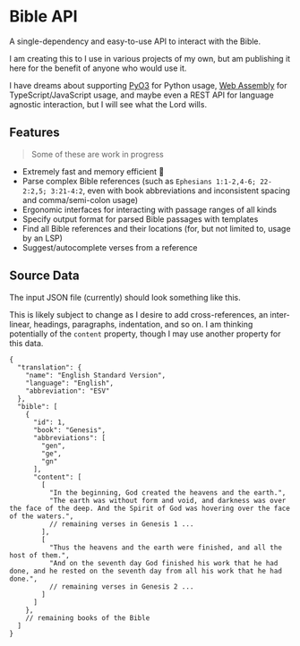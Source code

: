 # Bible API

A single-dependency and easy-to-use API to interact with the Bible.

I am creating this to I use in various projects of my own, but am publishing it here for the benefit of anyone who would use it.

I have dreams about supporting [PyO3](https://github.com/PyO3/pyo3) for Python usage, [Web Assembly](https://rustwasm.github.io/wasm-bindgen/introduction.html) for TypeScript/JavaScript usage, and maybe even a REST API for language agnostic interaction, but I will see what the Lord wills.

## Features

> Some of these are work in progress

- Extremely fast and memory efficient 🦀
- Parse complex Bible references (such as `Ephesians 1:1-2,4-6; 22-2:2,5; 3:21-4:2`, even with book abbreviations and inconsistent spacing and comma/semi-colon usage)
- Ergonomic interfaces for interacting with passage ranges of all kinds
- Specify output format for parsed Bible passages with templates
- Find all Bible references and their locations (for, but not limited to, usage by an LSP)
- Suggest/autocomplete verses from a reference

## Source Data

The input JSON file (currently) should look something like this.

This is likely subject to change as I desire to add cross-references, an inter-linear, headings, paragraphs, indentation, and so on.
I am thinking potentially of the `content` property, though I may use another property for this data.

```jsonc
{
  "translation": {
    "name": "English Standard Version",
    "language": "English",
    "abbreviation": "ESV"
  },
  "bible": [
    {
      "id": 1,
      "book": "Genesis",
      "abbreviations": [
        "gen",
        "ge",
        "gn"
      ],
      "content": [
        [
          "In the beginning, God created the heavens and the earth.",
          "The earth was without form and void, and darkness was over the face of the deep. And the Spirit of God was hovering over the face of the waters.",
          // remaining verses in Genesis 1 ...
        ],
        [
          "Thus the heavens and the earth were finished, and all the host of them.",
          "And on the seventh day God finished his work that he had done, and he rested on the seventh day from all his work that he had done.",
          // remaining verses in Genesis 2 ...
        ]
      ]
    },
    // remaining books of the Bible
  ]
}
```
